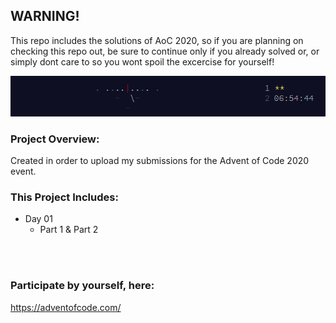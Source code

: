 ## WARNING!
This repo includes the solutions of AoC 2020, so if you are planning on checking this repo out, be sure to continue only if you already solved or, or simply dont care to so you wont spoil the excercise for yourself!
<br>

![alt text](https://github.com/S4kyt/AoC-2020/blob/master/xmas.png?raw=true)


### Project Overview:
Created in order to upload my submissions for the Advent of Code 2020 event.


### This Project Includes:
  - Day 01
    - Part 1 & Part 2
<br>
<br>

### Participate by yourself, here:
https://adventofcode.com/
